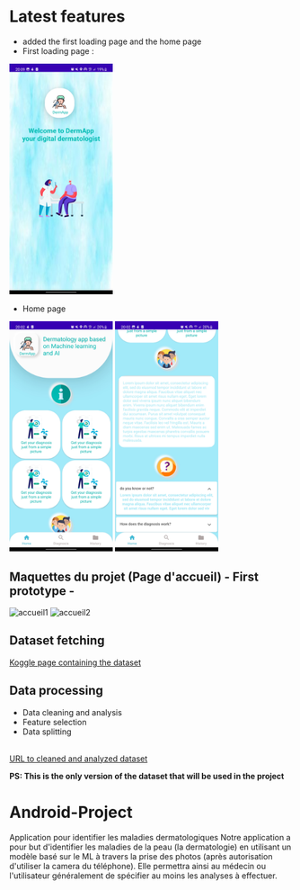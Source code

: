 # Latest features
- added the first loading page and the home page 
- First loading page :
<img width="184" alt="home page" src="https://github.com/aminerhioui/Android-Project/blob/zahar_branch/Screenshot_20220420-200914.jpg"/>

- Home page
<img width="184" alt="home page" src="https://github.com/aminerhioui/Android-Project/blob/zahar_branch/Screenshot_20220420-200241.jpg"/>
<img width="184" alt="home page" src="https://github.com/aminerhioui/Android-Project/blob/zahar_branch/Screenshot_20220420-200254.jpg"/>

## Maquettes du projet (Page d'accueil) - First prototype -
<img width="184" alt="accueil1" src="https://user-images.githubusercontent.com/77229978/159387905-e8dabc1e-fed8-469f-8ad7-72bf4f3141c8.png">
<img width="178" alt="accueil2" src="https://user-images.githubusercontent.com/77229978/159387948-8653ccc6-9d35-4069-b38a-157b7b71e030.png">
<h2>Dataset fetching </h2>
<a href="https://www.kaggle.com/datasets/shubhamgoel27/dermnet?resource=download" target="_blank">Koggle page containing the dataset</a>
<h2>Data processing</h2>
<ul>
  <li>Data cleaning and analysis</li>
  <li>Feature selection</li>
  <li>Data splitting</li>
</ul>
<br />
<a href="https://drive.google.com/file/d/1F9BMRLfG0Mh_H-eUg4WQTY0OaQDkQOOz/view?usp=sharing" targer="_blank">URL to cleaned and analyzed dataset</a>
<p><b>PS: This is the only version of the dataset that will be used in the project</b></p>

# Android-Project
Application pour identifier les maladies dermatologiques
Notre application a pour but d'identifier les maladies de la
peau (la dermatologie) en utilisant un modèle basé sur le ML à
travers la prise des photos (après autorisation d'utiliser la
camera du téléphone). Elle permettra ainsi au médecin ou
l'utilisateur généralement de spécifier au moins les analyses
à effectuer.

